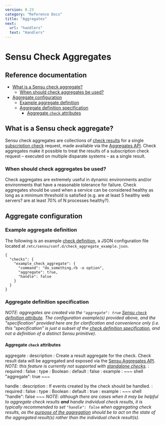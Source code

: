 ```yaml
---
version: 0.23
category: "Reference Docs"
title: "Aggregates"
next:
  url: "handlers"
  text: "Handlers"
---
```


# Sensu Check Aggregates

## Reference documentation

- [What is a Sensu check aggregate?](#what-is-a-check-aggregate)
  - [When should check aggregates be used?](#when-should-check-aggregates-be-used)
- [Aggregate configuration](#aggregate-configuration)
  - [Example aggregate definition](#example-aggregate-definition)
  - [Aggregate definition specification](#aggregate-definition-specification)
    - [Aggregate `check` attributes](#aggregate-check-attributes)

## What is a Sensu check aggregate?

Sensu check aggregates are collections of [check results][1] for a single
[subscription check][2] request, made available via the [Aggregates API][3].
Check aggregates make it possible to treat the results of a subscription check
request &ndash; executed on multiple disparate systems &ndash; as a single
result.

### When should check aggregates be used?

Check aggregates are extremely useful in dynamic environments and/or
environments that have a reasonable tolerance for failure. Check aggregates
should be used when a service can be considered healthy as long as a minimum
threshold is satisfied (e.g. are at least 5 healthy web servers? are at least
70% of N processes healthy?).

## Aggregate configuration

### Example aggregate definition

The following is an example [check definition][6], a JSON configuration file
located at `/etc/sensu/conf.d/check_aggregate_example.json`.

~~~
{
  "checks": {
    "example_check_aggregate": {
      "command": "do_something.rb -o option",
      "aggregate": true,
      "handle": false
    }
  }
}
~~~

### Aggregate definition specification

_NOTE: aggregates are created via the `"aggregate": true` [Sensu `check`
definition attribute][4]. The configuration example(s) provided above, and the
"specification" provided here are for clarification and convenience only (i.e.
this "specification" is just a subset of the [check definition
specification][5], and not a definition of a distinct Sensu primitive)._

#### Aggregate `check` attributes

aggregate
: description
  : Create a result aggregate for the check. Check result data will be
    aggregated and exposed via the [Sensu Aggregates API][3].
    _NOTE: this feature is currently not supported with [standalone checks][7]._
: required
  : false
: type
  : Boolean
: default
  : false
: example
  : ~~~ shell
    "aggregate": true
    ~~~

handle
: description
  : If events created by the check should be handled.
: required
  : false
: type
  : Boolean
: default
  : true
: example
  : ~~~ shell
    "handle": false
    ~~~
    _NOTE: although there are cases when it may be helpful to aggregate check
    results **and** handle individual check results, it is typically recommended
    to set `"handle": false` when aggregating check results, as the [purpose of
    the aggregation][8] should be to act on the state of the aggregated
    result(s) rather than the individual check result(s)._

[1]:  checks#check-results
[2]:  checks#subscription-checks
[3]:  api-aggregates
[4]:  checks#check-attributes
[5]:  checks#check-definition-specification
[6]:  checks#check-configuration
[7]:  checks#standalone-checks
[8]:  #when-should-check-aggregates-be-used
